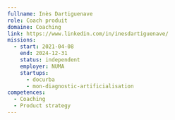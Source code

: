 ```yaml
---
fullname: Inès Dartiguenave
role: Coach produit
domaine: Coaching
link: https://www.linkedin.com/in/inesdartiguenave/
missions:
  - start: 2021-04-08
    end: 2024-12-31
    status: independent
    employer: NUMA
    startups:
      - docurba
      - mon-diagnostic-artificialisation
competences:
  - Coaching
  - Product strategy
---
```

